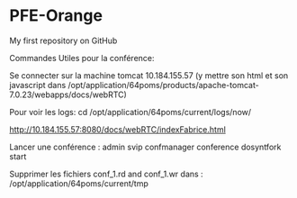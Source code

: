 # PFE-Orange

My first repository on GitHub

Commandes Utiles pour la conférence:

Se connecter sur la machine tomcat 10.184.155.57 (y mettre son html et son javascript dans /opt/application/64poms/products/apache-tomcat-7.0.23/webapps/docs/webRTC)

Pour voir les logs: cd  /opt/application/64poms/current/logs/now/

http://10.184.155.57:8080/docs/webRTC/indexFabrice.html

Lancer une conférence : admin svip confmanager conference dosyntfork start

Supprimer les fichiers conf\_1.rd and conf\_1.wr dans : /opt/application/64poms/current/tmp
